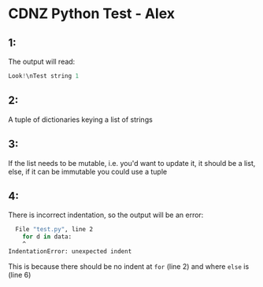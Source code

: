 # CDNZ Python Test - Alex

## 1:

The output will read:

```py
Look!\nTest string 1
```

## 2:

A tuple of dictionaries keying a list of strings

## 3:

If the list needs to be mutable, i.e. you'd want to update it, it should be a list, else, if it can be immutable you could use a tuple

## 4:

There is incorrect indentation, so the output will be an error:

```sh
  File "test.py", line 2
    for d in data:
    ^
IndentationError: unexpected indent
```

This is because there should be no indent at `for` (line 2) and where `else` is (line 6)
